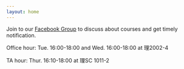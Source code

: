 ```yaml
---
layout: home
---
```

Join to our [Facebook Group](https://www.facebook.com/groups/314913597074836) to discuss about courses and get timely notification.

Office hour: Tue. 16:00-18:00 and Wed. 16:00-18:00 at 理2002-4

TA hour: Thur. 16:10-18:00 at 理SC 1011-2
